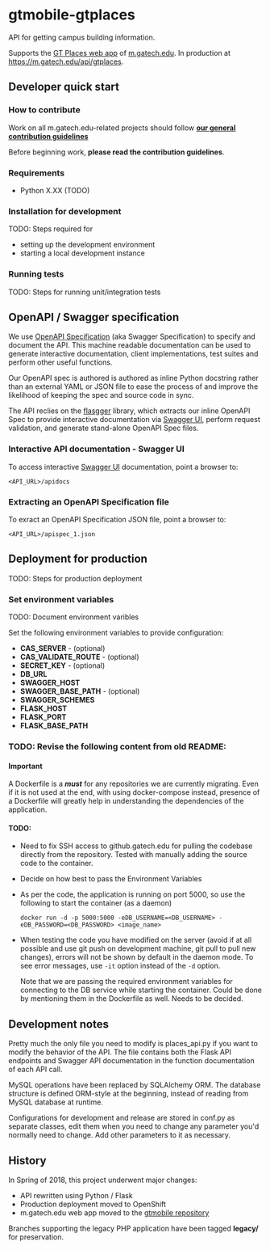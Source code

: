 # gtmobile-gtplaces

API for getting campus building information.

Supports the [GT Places web app](https://github.gatech.edu/gtjourney/gtmobile)
of [m.gatech.edu](https://m.gatech.edu).
In production at https://m.gatech.edu/api/gtplaces.

## Developer quick start

### How to contribute

Work on all m.gatech.edu-related projects should follow
**[our general contribution guidelines](https://github.gatech.edu/gtjourney/gtmobile/blob/master/CONTRIBUTING.md)**

Before beginning work, **please read the contribution guidelines**.

### Requirements

- Python X.XX (TODO)

### Installation for development

TODO: Steps required for
 * setting up the development environment
 * starting a local development instance

### Running tests

TODO: Steps for running unit/integration tests

## OpenAPI / Swagger specification

We use [OpenAPI Specification](https://github.com/OAI/OpenAPI-Specification)
(aka Swagger Specification) to specify and document the API.
This machine readable documentation can be used to generate interactive
documentation, client implementations, test suites and perform other
useful functions.

Our OpenAPI spec is authored is authored as inline Python docstring rather
than an external YAML or JSON file to ease the process of and improve the
 likelihood of keeping the spec and source code in sync.

The API reclies on the [flasgger](https://github.com/rochacbruno/flasgger)
library, which extracts our inline OpenAPI Spec to provide interactive
documentation via [Swagger UI](https://swagger.io/swagger-ui/),
perform request validation, and generate stand-alone OpenAPI Spec files.

### Interactive API documentation - Swagger UI

To access interactive [Swagger UI](https://swagger.io/swagger-ui/)
documentation, point a browser to:
```
<API_URL>/apidocs
```

### Extracting an OpenAPI Specification file

To exract an OpenAPI Specification JSON file, point a browser to:
```
<API_URL>/apispec_1.json
```

## Deployment for production

TODO: Steps for production deployment

### Set environment variables
 TODO: Document environment varibles
 
Set the following environment variables to provide configuration:
- **CAS_SERVER** - (optional)
- **CAS_VALIDATE_ROUTE** - (optional)
- **SECRET_KEY** - (optional)
- **DB_URL**
- **SWAGGER_HOST**
- **SWAGGER_BASE_PATH** - (optional)
- **SWAGGER_SCHEMES**
- **FLASK_HOST**
- **FLASK_PORT**
- **FLASK_BASE_PATH**

### TODO: Revise the following content from old README:

#### Important
A Dockerfile is a **_must_** for any repositories we are currently migrating. Even if it is not used at the end, with using docker-compose instead, presence of a Dockerfile will greatly help in understanding the dependencies of the application.

#### TODO:
  * Need to fix SSH access to github.gatech.edu for pulling the codebase directly from the repository. Tested with manually adding the source code to the container.
  * Decide on how best to pass the Environment Variables
  * As per the code, the application is running on port 5000, so use the following to start the container (as a daemon)
    
    ```docker run -d -p 5000:5000 -eDB_USERNAME=<DB_USERNAME> -eDB_PASSWORD=<DB_PASSWORD> <image_name>```
    
  * When testing the code you have modified on the server (avoid if at all possible and use git push on development machine, git pull to pull new changes), errors will not be shown by default in the daemon mode. To see error messages, use `-it` option instead of the `-d` option.
    
    Note that we are passing the required environment variables for connecting to the DB service while starting the container. Could be done by mentioning them in the Dockerfile as well. Needs to be decided.


## Development notes
Pretty much the only file you need to modify is places_api.py if you want to modify the behavior of the API. The file contains both the Flask API endpoints and Swagger API documentation in the function documentation of each API call.

MySQL operations have been replaced by SQLAlchemy ORM. The database structure is defined ORM-style at the beginning, instead of reading from MySQL database at runtime.

Configurations for development and release are stored in conf.py as separate classes, edit them when you need to change any parameter you'd normally need to change. Add other parameters to it as necessary.

## History
In Spring of 2018, this project underwent major changes:
 - API rewritten using Python / Flask
 - Production deployment moved to OpenShift
 - m.gatech.edu web app moved to the [gtmobile repository](https://github.gatech.edu/gtjourney/gtmobile)

 Branches supporting the legacy PHP application have been tagged __legacy/__ for preservation.
